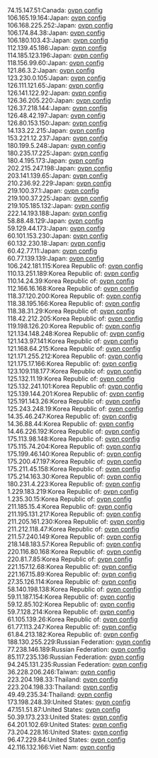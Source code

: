 74.15.147.51:Canada: [ovpn config](vpn/74_15_147_51.ovpn)  
106.165.19.164:Japan: [ovpn config](vpn/106_165_19_164.ovpn)  
106.168.225.252:Japan: [ovpn config](vpn/106_168_225_252.ovpn)  
106.174.84.38:Japan: [ovpn config](vpn/106_174_84_38.ovpn)  
106.180.103.43:Japan: [ovpn config](vpn/106_180_103_43.ovpn)  
112.139.45.186:Japan: [ovpn config](vpn/112_139_45_186.ovpn)  
114.185.123.196:Japan: [ovpn config](vpn/114_185_123_196.ovpn)  
118.156.99.60:Japan: [ovpn config](vpn/118_156_99_60.ovpn)  
121.86.3.2:Japan: [ovpn config](vpn/121_86_3_2.ovpn)  
123.230.0.105:Japan: [ovpn config](vpn/123_230_0_105.ovpn)  
126.111.121.65:Japan: [ovpn config](vpn/126_111_121_65.ovpn)  
126.141.122.92:Japan: [ovpn config](vpn/126_141_122_92.ovpn)  
126.36.205.220:Japan: [ovpn config](vpn/126_36_205_220.ovpn)  
126.37.218.144:Japan: [ovpn config](vpn/126_37_218_144.ovpn)  
126.48.42.197:Japan: [ovpn config](vpn/126_48_42_197.ovpn)  
126.80.153.150:Japan: [ovpn config](vpn/126_80_153_150.ovpn)  
14.133.22.215:Japan: [ovpn config](vpn/14_133_22_215.ovpn)  
153.221.12.237:Japan: [ovpn config](vpn/153_221_12_237.ovpn)  
180.199.5.248:Japan: [ovpn config](vpn/180_199_5_248.ovpn)  
180.235.17.225:Japan: [ovpn config](vpn/180_235_17_225.ovpn)  
180.4.195.173:Japan: [ovpn config](vpn/180_4_195_173.ovpn)  
202.215.247.198:Japan: [ovpn config](vpn/202_215_247_198.ovpn)  
203.141.139.65:Japan: [ovpn config](vpn/203_141_139_65.ovpn)  
210.236.92.229:Japan: [ovpn config](vpn/210_236_92_229.ovpn)  
219.100.37.1:Japan: [ovpn config](vpn/219_100_37_1.ovpn)  
219.100.37.225:Japan: [ovpn config](vpn/219_100_37_225.ovpn)  
219.105.185.132:Japan: [ovpn config](vpn/219_105_185_132.ovpn)  
222.14.193.188:Japan: [ovpn config](vpn/222_14_193_188.ovpn)  
58.88.48.129:Japan: [ovpn config](vpn/58_88_48_129.ovpn)  
59.129.44.173:Japan: [ovpn config](vpn/59_129_44_173.ovpn)  
60.101.153.230:Japan: [ovpn config](vpn/60_101_153_230.ovpn)  
60.132.230.18:Japan: [ovpn config](vpn/60_132_230_18.ovpn)  
60.42.77.11:Japan: [ovpn config](vpn/60_42_77_11.ovpn)  
60.77.139.139:Japan: [ovpn config](vpn/60_77_139_139.ovpn)  
106.242.181.115:Korea Republic of: [ovpn config](vpn/106_242_181_115.ovpn)  
110.13.251.189:Korea Republic of: [ovpn config](vpn/110_13_251_189.ovpn)  
110.14.24.39:Korea Republic of: [ovpn config](vpn/110_14_24_39.ovpn)  
112.166.16.168:Korea Republic of: [ovpn config](vpn/112_166_16_168.ovpn)  
118.37.120.200:Korea Republic of: [ovpn config](vpn/118_37_120_200.ovpn)  
118.38.195.166:Korea Republic of: [ovpn config](vpn/118_38_195_166.ovpn)  
118.38.31.29:Korea Republic of: [ovpn config](vpn/118_38_31_29.ovpn)  
118.42.212.205:Korea Republic of: [ovpn config](vpn/118_42_212_205.ovpn)  
119.198.126.20:Korea Republic of: [ovpn config](vpn/119_198_126_20.ovpn)  
121.134.148.248:Korea Republic of: [ovpn config](vpn/121_134_148_248.ovpn)  
121.143.97.141:Korea Republic of: [ovpn config](vpn/121_143_97_141.ovpn)  
121.168.64.215:Korea Republic of: [ovpn config](vpn/121_168_64_215.ovpn)  
121.171.255.212:Korea Republic of: [ovpn config](vpn/121_171_255_212.ovpn)  
121.175.17.166:Korea Republic of: [ovpn config](vpn/121_175_17_166.ovpn)  
123.109.118.177:Korea Republic of: [ovpn config](vpn/123_109_118_177.ovpn)  
125.132.11.19:Korea Republic of: [ovpn config](vpn/125_132_11_19.ovpn)  
125.132.241.101:Korea Republic of: [ovpn config](vpn/125_132_241_101.ovpn)  
125.139.144.201:Korea Republic of: [ovpn config](vpn/125_139_144_201.ovpn)  
125.191.143.26:Korea Republic of: [ovpn config](vpn/125_191_143_26.ovpn)  
125.243.248.19:Korea Republic of: [ovpn config](vpn/125_243_248_19.ovpn)  
14.35.46.247:Korea Republic of: [ovpn config](vpn/14_35_46_247.ovpn)  
14.36.88.44:Korea Republic of: [ovpn config](vpn/14_36_88_44.ovpn)  
14.46.226.192:Korea Republic of: [ovpn config](vpn/14_46_226_192.ovpn)  
175.113.98.148:Korea Republic of: [ovpn config](vpn/175_113_98_148.ovpn)  
175.115.74.204:Korea Republic of: [ovpn config](vpn/175_115_74_204.ovpn)  
175.199.46.140:Korea Republic of: [ovpn config](vpn/175_199_46_140.ovpn)  
175.200.47.197:Korea Republic of: [ovpn config](vpn/175_200_47_197.ovpn)  
175.211.45.158:Korea Republic of: [ovpn config](vpn/175_211_45_158.ovpn)  
175.214.163.30:Korea Republic of: [ovpn config](vpn/175_214_163_30.ovpn)  
180.231.4.223:Korea Republic of: [ovpn config](vpn/180_231_4_223.ovpn)  
1.229.183.219:Korea Republic of: [ovpn config](vpn/1_229_183_219.ovpn)  
1.235.30.15:Korea Republic of: [ovpn config](vpn/1_235_30_15.ovpn)  
211.185.15.4:Korea Republic of: [ovpn config](vpn/211_185_15_4.ovpn)  
211.195.131.217:Korea Republic of: [ovpn config](vpn/211_195_131_217.ovpn)  
211.205.161.230:Korea Republic of: [ovpn config](vpn/211_205_161_230.ovpn)  
211.212.118.47:Korea Republic of: [ovpn config](vpn/211_212_118_47.ovpn)  
211.57.240.149:Korea Republic of: [ovpn config](vpn/211_57_240_149.ovpn)  
218.148.183.57:Korea Republic of: [ovpn config](vpn/218_148_183_57.ovpn)  
220.116.80.168:Korea Republic of: [ovpn config](vpn/220_116_80_168.ovpn)  
220.81.7.85:Korea Republic of: [ovpn config](vpn/220_81_7_85.ovpn)  
221.157.12.68:Korea Republic of: [ovpn config](vpn/221_157_12_68.ovpn)  
221.167.15.89:Korea Republic of: [ovpn config](vpn/221_167_15_89.ovpn)  
27.35.126.114:Korea Republic of: [ovpn config](vpn/27_35_126_114.ovpn)  
58.140.198.138:Korea Republic of: [ovpn config](vpn/58_140_198_138.ovpn)  
59.11.187.154:Korea Republic of: [ovpn config](vpn/59_11_187_154.ovpn)  
59.12.85.102:Korea Republic of: [ovpn config](vpn/59_12_85_102.ovpn)  
59.7.128.214:Korea Republic of: [ovpn config](vpn/59_7_128_214.ovpn)  
61.105.139.26:Korea Republic of: [ovpn config](vpn/61_105_139_26.ovpn)  
61.77.113.247:Korea Republic of: [ovpn config](vpn/61_77_113_247.ovpn)  
61.84.213.182:Korea Republic of: [ovpn config](vpn/61_84_213_182.ovpn)  
188.130.255.229:Russian Federation: [ovpn config](vpn/188_130_255_229.ovpn)  
77.238.146.189:Russian Federation: [ovpn config](vpn/77_238_146_189.ovpn)  
85.117.235.136:Russian Federation: [ovpn config](vpn/85_117_235_136.ovpn)  
94.245.131.235:Russian Federation: [ovpn config](vpn/94_245_131_235.ovpn)  
36.228.206.246:Taiwan: [ovpn config](vpn/36_228_206_246.ovpn)  
223.204.198.33:Thailand: [ovpn config](vpn/223_204_198_33.ovpn)  
223.204.198.33:Thailand: [ovpn config](vpn/223_204_198_33.ovpn)  
49.49.235.34:Thailand: [ovpn config](vpn/49_49_235_34.ovpn)  
173.198.248.39:United States: [ovpn config](vpn/173_198_248_39.ovpn)  
47.151.51.87:United States: [ovpn config](vpn/47_151_51_87.ovpn)  
50.39.173.233:United States: [ovpn config](vpn/50_39_173_233.ovpn)  
64.201.102.69:United States: [ovpn config](vpn/64_201_102_69.ovpn)  
73.204.228.16:United States: [ovpn config](vpn/73_204_228_16.ovpn)  
96.47.229.84:United States: [ovpn config](vpn/96_47_229_84.ovpn)  
42.116.132.166:Viet Nam: [ovpn config](vpn/42_116_132_166.ovpn)  
